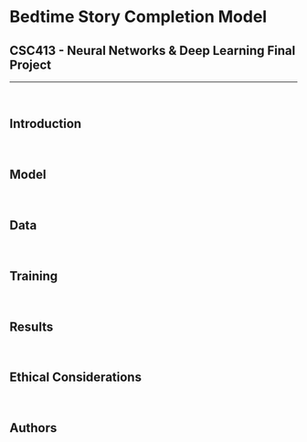 # Bedtime Story Completion Model
## CSC413 - Neural Networks & Deep Learning Final Project
---
<br>

## Introduction
<br>


## Model
<br>

## Data
<br>

## Training
<br>

## Results
<br>

## Ethical Considerations
<br>

## Authors
<br>